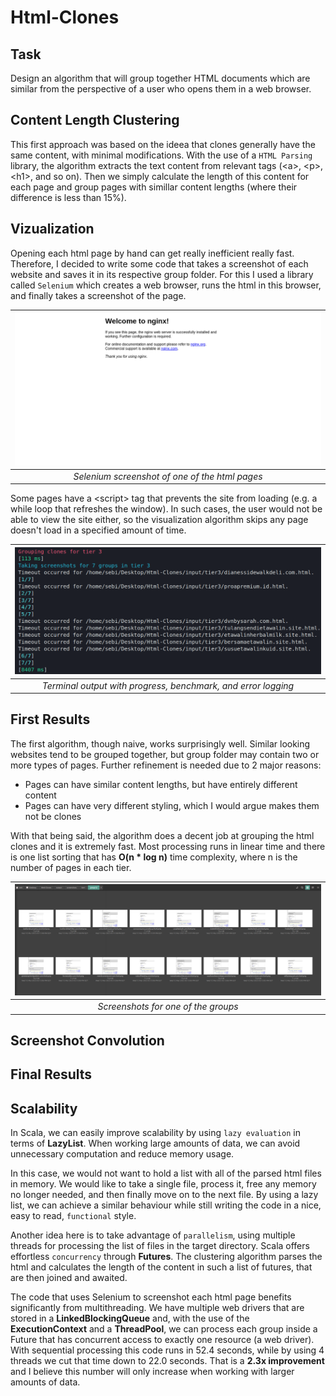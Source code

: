# Html-Clones

## Task

Design an algorithm that will group together HTML documents which are similar from the perspective of a user who opens them in a web browser.

## Content Length Clustering

This first approach was based on the ideea that clones generally have the same content, with minimal modifications. With the use of a `HTML Parsing` library, the algorithm extracts the text content from relevant tags (<a\>, <p\>, <h1\>, and so on). Then we simply calculate the length of this content for each page and group pages with simillar content lengths (where their difference is less than 15%).

## Vizualization

Opening each html page by hand can get really inefficient really fast. Therefore, I decided to write some code that takes a screenshot of each website and saves it in its respective group folder. For this I used a library called `Selenium` which creates a web browser, runs the html in this browser, and finally takes a screenshot of the page.

| ![Gif generated from demo.mp4](./assets/screenshot.png) |
| :-----------------------------------------------------: |
|     _Selenium screenshot of one of the html pages_      |

Some pages have a \<script\> tag that prevents the site from loading (e.g. a while loop that refreshes the window). In such cases, the user would not be able to view the site either, so the visualization algorithm skips any page doesn't load in a specified amount of time.

|     ![Gif generated from demo.mp4](./assets/timeout.png)      |
| :-----------------------------------------------------------: |
| _Terminal output with progress, benchmark, and error logging_ |

## First Results

The first algorithm, though naive, works surprisingly well. Similar looking websites tend to be grouped together, but group folder may contain two or more types of pages. Further refinement is needed due to 2 major reasons:

- Pages can have similar content lengths, but have entirely different content
- Pages can have very different styling, which I would argue makes them not be clones

With that being said, the algorithm does a decent job at grouping the html clones and it is extremely fast. Most processing runs in linear time and there is one list sorting that has **O(n \* log n)** time complexity, where n is the number of pages in each tier.

| ![Gif generated from demo.mp4](./assets/content_group.png) |
| :--------------------------------------------------------: |
|            _Screenshots for one of the groups_             |

## Screenshot Convolution

## Final Results

## Scalability

In Scala, we can easily improve scalability by using `lazy evaluation` in terms of **LazyList**. When working large amounts of data, we can avoid unnecessary computation and reduce memory usage.

In this case, we would not want to hold a list with all of the parsed html files in memory. We would like to take a single file, process it, free any memory no longer needed, and then finally move on to the next file. By using a lazy list, we can achieve a similar behaviour while still writing the code in a nice, easy to read, `functional` style.

Another idea here is to take advantage of `parallelism`, using multiple threads for processing the list of files in the target directory. Scala offers effortless `concurrency` through **Futures**. The clustering algorithm parses the html and calculates the length of the content in such a list of futures, that are then joined and awaited.

The code that uses Selenium to screenshot each html page benefits significantly from multithreading. We have multiple web drivers that are stored in a **LinkedBlockingQueue** and, with the use of the **ExecutionContext** and a **ThreadPool**, we can process each group inside a Future that has concurrent access to exactly one resource (a web driver). With sequential processing this code runs in 52.4 seconds, while by using 4 threads we cut that time down to 22.0 seconds. That is a **2.3x improvement** and I believe this number will only increase when working with larger amounts of data.
